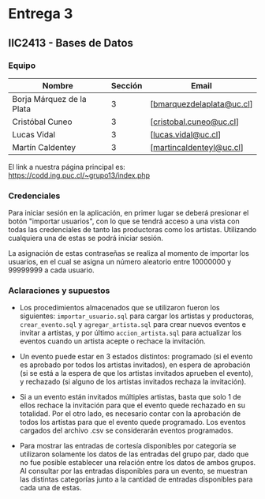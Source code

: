 # Entrega 3
## IIC2413 - Bases de Datos

### Equipo
Nombre              | Sección | Email
------------------- | ------- | ---------------------
Borja Márquez de la Plata | 3 | [bmarquezdelaplata@uc.cl]
Cristóbal Cuneo       	  | 3 | [cristobal.cuneo@uc.cl]
Lucas Vidal    	      	  | 3 | [lucas.vidal@uc.cl]
Martín Caldentey      	  | 3 | [martincaldenteyl@uc.cl]

El link a nuestra página principal es: https://codd.ing.puc.cl/~grupo13/index.php

### Credenciales
Para iniciar sesión en la aplicación, en primer lugar se deberá presionar el botón "importar usuarios", con lo que se tendrá acceso a una vista con todas las credenciales de tanto las productoras como los artistas. Utilizando cualquiera una de estas se podrá iniciar sesión.

La asignación de estas contraseñas se realiza al momento de importar los usuarios, en el cual se asigna un número aleatorio entre 10000000 y 99999999 a cada usuario.

### Aclaraciones y supuestos
- Los procedimientos almacenados que se utilizaron fueron los siguientes: ```importar_usuario.sql``` para cargar los artistas y productoras, ```crear_evento.sql``` y ```agregar_artista.sql``` para crear nuevos eventos e invitar a artistas, y por último ```accion_artista.sql``` para actualizar los eventos cuando un artista acepte o rechace la invitación.

- Un evento puede estar en 3 estados distintos: programado (si el evento es aprobado por todos los artistas invitados), en espera de aprobación (si se está a la espera de que los artistas invitados aprueben el evento), y rechazado (si alguno de los artistas invitados rechaza la invitación).

- Si a un evento están invitados múltiples artistas, basta que solo 1 de ellos rechace la invitación para que el evento quede rechazado en su totalidad. Por el otro lado, es necesario contar con la aprobación de todos los artistas para que el evento quede programado. Los eventos cargados del archivo .csv se considerarán eventos programados.

- Para mostrar las entradas de cortesía disponibles por categoría se utilizaron solamente los datos de las entradas del grupo par, dado que no fue posible establecer una relación entre los datos de ambos grupos. Al consultar por las entradas disponibles para un evento, se muestran las distintas categorías junto a la cantidad de entradas disponibles para cada una de estas.




